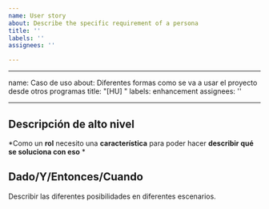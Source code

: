 ```yaml
---
name: User story
about: Describe the specific requirement of a persona
title: ''
labels: ''
assignees: ''

---
```


---
name: Caso de uso
about: Diferentes formas como se va a usar el proyecto desde otros programas
title: "[HU] "
labels: enhancement
assignees: ''

---

## Descripción de alto nivel

*Como un **rol** necesito una **característica** para poder hacer **describir qué se soluciona con eso** *

## Dado/Y/Entonces/Cuando

Describir las diferentes posibilidades en diferentes escenarios.

